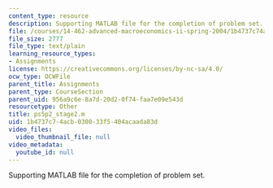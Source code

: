 ```yaml
---
content_type: resource
description: Supporting MATLAB file for the completion of problem set.
file: /courses/14-462-advanced-macroeconomics-ii-spring-2004/1b4737c74acb030033f5404acaada83d_ps5p2_stage2.m
file_size: 2777
file_type: text/plain
learning_resource_types:
- Assignments
license: https://creativecommons.org/licenses/by-nc-sa/4.0/
ocw_type: OCWFile
parent_title: Assignments
parent_type: CourseSection
parent_uid: 956a9c6e-8a7d-20d2-0f74-faa7e09e543d
resourcetype: Other
title: ps5p2_stage2.m
uid: 1b4737c7-4acb-0300-33f5-404acaada83d
video_files:
  video_thumbnail_file: null
video_metadata:
  youtube_id: null
---
```

Supporting MATLAB file for the completion of problem set.